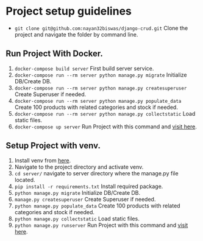 # Project setup guidelines

- `git clone git@github.com:nayan32biswas/django-crud.git` Clone the project and navigate the folder by command line.

## Run Project With Docker.

1. `docker-compose build server` First build server service.
2. `docker-compose run --rm server python manage.py migrate` Initialize DB/Create DB.
3. `docker-compose run --rm server python manage.py createsuperuser` Create Superuser if needed.
4. `docker-compose run --rm server python manage.py populate_data` Create 100 products with related categories and stock if needed.
5. `docker-compose run --rm server python manage.py collectstatic` Load static files.
6. `docker-compose up server` Run Project with this command and [visit here](http://localhost:8000).


## Setup Project with venv.

1. Install venv from [here](https://packaging.python.org/guides/installing-using-pip-and-virtual-environments/).
2. Navigate to the project directory and activate venv.
3. `cd server/` navigate to server directory where the manage.py file located.
4. `pip install -r requirements.txt` Install required package.
5. `python manage.py migrate`  Initialize DB/Create DB.
6. `manage.py createsuperuser` Create Superuser if needed.
7. `python manage.py populate_data` Create 100 products with related categories and stock if needed.
8. `python manage.py collectstatic` Load static files.
9. `python manage.py runserver` Run Project with this command and [visit here](http://localhost:8000).
